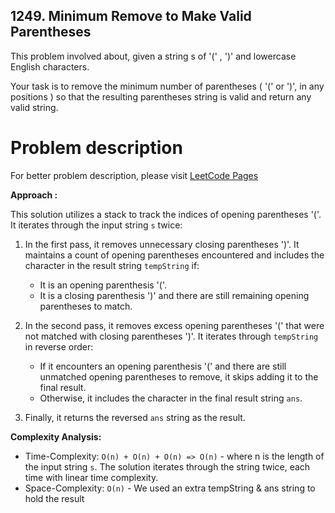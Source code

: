 ## 1249. Minimum Remove to Make Valid Parentheses

This problem involved about, given a string s of '(' , ')' and lowercase English characters.<br/>

Your task is to remove the minimum number of parentheses ( '(' or ')', in any positions ) so that the resulting parentheses string is valid and return any valid string. <br/>

# Problem description

For better problem description, please visit [LeetCode Pages](https://leetcode.com/problems/minimum-remove-to-make-valid-parentheses/description)

**Approach :**<br/>

This solution utilizes a stack to track the indices of opening parentheses '('. It iterates through the input string `s` twice:

1. In the first pass, it removes unnecessary closing parentheses ')'. It maintains a count of opening parentheses encountered and includes the character in the result string `tempString` if:

    - It is an opening parenthesis '('.
    - It is a closing parenthesis ')' and there are still remaining opening parentheses to match.

2. In the second pass, it removes excess opening parentheses '(' that were not matched with closing parentheses ')'. It iterates through `tempString` in reverse order:

    - If it encounters an opening parenthesis '(' and there are still unmatched opening parentheses to remove, it skips adding it to the final result.
    - Otherwise, it includes the character in the final result string `ans`.

3. Finally, it returns the reversed `ans` string as the result.

**Complexity Analysis:**<br/>

-   Time-Complexity: `O(n) + O(n) + O(n) => O(n)` - where n is the length of the input string `s`. The solution iterates through the string twice, each time with linear time complexity.
-   Space-Complexity: `O(n)` - We used an extra tempString & ans string to hold the result

